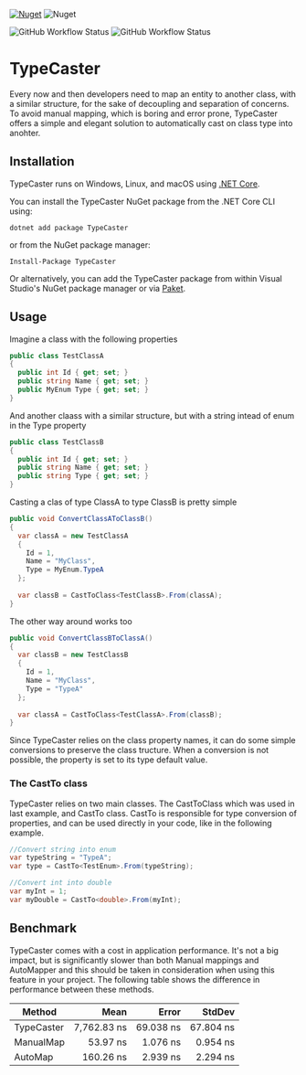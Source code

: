 [![Nuget](https://img.shields.io/nuget/v/TypeCaster)](https://www.nuget.org/packages/TypeCaster/)
![Nuget](https://img.shields.io/nuget/dt/TypeCaster)

![GitHub Workflow Status](https://img.shields.io/github/workflow/status/GuzzoLM/TypeCaster/Tests)
![GitHub Workflow Status](https://img.shields.io/github/workflow/status/GuzzoLM/TypeCaster/Main%20Branch)

# TypeCaster

Every now and then developers need to map an entity to another class, with a similar structure, for the sake of decoupling and separation of concerns.
To avoid manual mapping, which is boring and error prone, TypeCaster offers a simple and elegant solution to automatically cast on class type into anohter.

## Installation

TypeCaster runs on Windows, Linux, and macOS using [.NET Core](https://github.com/dotnet/core).

You can install the TypeCaster NuGet package from the .NET Core CLI using:
```
dotnet add package TypeCaster
```

or from the NuGet package manager:
```
Install-Package TypeCaster
```

Or alternatively, you can add the TypeCaster package from within Visual Studio's NuGet package manager or via [Paket](https://github.com/fsprojects/Paket).

## Usage

Imagine a class with the following properties

```csharp
public class TestClassA
{
  public int Id { get; set; }
  public string Name { get; set; }
  public MyEnum Type { get; set; }
}
```

And another claass with a similar structure, but with a string intead of enum in the Type property

```csharp
public class TestClassB
{
  public int Id { get; set; }
  public string Name { get; set; }
  public string Type { get; set; }
}
```

Casting a clas of type ClassA to type ClassB is pretty simple

```csharp
public void ConvertClassAToClassB()
{
  var classA = new TestClassA
  {
    Id = 1,
    Name = "MyClass",
    Type = MyEnum.TypeA
  };
  
  var classB = CastToClass<TestClassB>.From(classA);
}
```

The other way around works too

```csharp
public void ConvertClassBToClassA()
{
  var classB = new TestClassB
  {
    Id = 1,
    Name = "MyClass",
    Type = "TypeA"
  };
  
  var classA = CastToClass<TestClassA>.From(classB);
}
```

Since TypeCaster relies on the class property names, it can do some simple conversions to preserve the class tructure. When a conversion is not possible, the property is set to its type default value.

### The CastTo class
TypeCaster relies on two main classes. The CastToClass which was used in last example, and CastTo class.
CastTo is responsible for type conversion of properties, and can be used directly in your code, like in the following example.

```csharp
//Convert string into enum
var typeString = "TypeA";
var type = CastTo<TestEnum>.From(typeString);

//Convert int into double
var myInt = 1;
var myDouble = CastTo<double>.From(myInt);
```

## Benchmark

TypeCaster comes with a cost in application performance. It's not a big impact, but is significantly slower than both Manual mappings and AutoMapper and this should be taken in consideration when using this feature in your project.
The following table shows the difference in performance between these methods.


|     Method |        Mean |     Error |    StdDev |
|----------- |------------:|----------:|----------:|
| TypeCaster | 7,762.83 ns | 69.038 ns | 67.804 ns |
|  ManualMap |    53.97 ns |  1.076 ns |  0.954 ns |
|    AutoMap |   160.26 ns |  2.939 ns |  2.294 ns |
